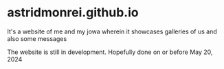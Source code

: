 # astridmonrei.github.io
It's a website of me and my jowa wherein it showcases galleries of us and also some messages

The website is still in development. Hopefully done on or before May 20, 2024
